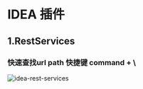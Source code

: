 # IDEA 插件

## 1.RestServices  

### 快速查找url path  快捷键 command + \

![idea-rest-services](/Users/faunjoe/MyCode/GitHub/faunjoe-guide/tool/idea/images/idea-rest-services.png)

## 



